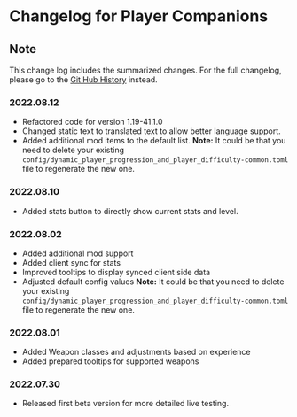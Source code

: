 # Changelog for Player Companions

## Note

This change log includes the summarized changes.
For the full changelog, please go to the [Git Hub History][history] instead.

### 2022.08.12

- Refactored code for version 1.19-41.1.0
- Changed static text to translated text to allow better language support.
- Added additional mod items to the default list.
**Note:** It could be that you need to delete your existing `config/dynamic_player_progression_and_player_difficulty-common.toml` file to regenerate the new one.

### 2022.08.10

- Added stats button to directly show current stats and level.

### 2022.08.02

- Added additional mod support
- Added client sync for stats
- Improved tooltips to display synced client side data
- Adjusted default config values
  **Note:** It could be that you need to delete your existing `config/dynamic_player_progression_and_player_difficulty-common.toml` file to regenerate the new one.

### 2022.08.01

- Added Weapon classes and adjustments based on experience
- Added prepared tooltips for supported weapons

### 2022.07.30

- Released first beta version for more detailed live testing.

[history]: https://github.com/MarkusBordihn/BO-s-Dynamic-Player-Progression-and-Difficulty/commits/
